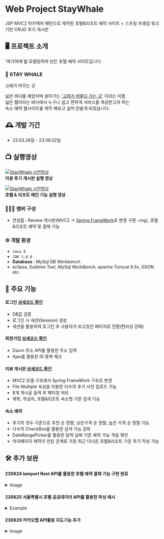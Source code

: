 # Web Project StayWhale
JSP MVC2 아키텍처 패턴으로 제작된 호텔&리조트 예약 사이트 + 스프링 프레임 워크 기반 CRUD 후기 게시판

## 🖥️ 프로젝트 소개
'여기어때'를 모델링하여 만든 호텔 예약 사이트입니다.
<br>
### 🐳 STAY WHALE
고래가 머무는 곳

넓은 바다를 헤엄치며 살아가는 <u>'고래가 머물다 가는 곳'</u> 이라는 이름<br>
넓은 웹이라는 바다에서 누구나 쉽고 편하게 서비스를 제공받고자 하는<br>
숙소 예약 웹사이트를 제작 해보고 싶어 만들게 되었습니다.

## 🕰️ 개발 기간
* 23.03.26일 - 23.06.02일

## 📺 실행영상
[![StayWhale 시연영상](http://img.youtube.com/vi/BkxuGYxb3cs/0.jpg)](https://youtu.be/BkxuGYxb3cs?t=0s)<br>
**이용 후기 게시판 실행 영상**

[![StayWhale 시연영상](http://img.youtube.com/vi/qmceBHZ_p6o/0.jpg)](https://youtu.be/qmceBHZ_p6o?t=0s)<br>
**호텔 & 리조트 메인 기능 실행 영상**

### 🧑‍🤝‍🧑 맴버 구성
 - 연성흠 : Review 게시판(MVC2 -> [Spring FrameWork](https://github.com/webpofol/ReviewBulletin)로 변경 구현 ~ing), 호텔&리조트 예약 및 결재 기능

### ⚙️ 개발 환경
- `Java 8`
- `JDK 1.8.0`
- **Database** : MySql DB Workbench
- eclipse, Sublime Text, MySql WorkBench, apache Tomcat 8.5v, GSON etc.

## 📌 주요 기능
#### 로그인 [상세코드 확인](https://github.com/webpofol/StayWhale/wiki/로그인-기능-소개)
- DB값 검증
- 로그인 시 세션(Session) 생성
- 세션을 활용하여 로그인 후 사용자가 보고있던 페이지로 전환(편리성 강화)
#### 회원가입 [상세코드 확인](https://github.com/webpofol/StayWhale.github.io/wiki/%ED%9A%8C%EC%9B%90%EA%B0%80%EC%9E%85)
- Daum 주소 API를 활용한 주소 입력
- Ajax를 활용한 ID 중복 체크
#### 리뷰 게시판 [상세코드 확인](https://github.com/webpofol/StayWhale.github.io/wiki/%EB%A6%AC%EB%B7%B0%EA%B2%8C%EC%8B%9C%ED%8C%90(MVC2))
- MVC2 모델 구조에서 Spring FrameWork 구조로 변경
- File Multiple 속성을 이용한 다수의 후기 사진 업로드 가능
- 8개 게시글 출력 후 페이징 처리
- 제목, 작성자, 호텔&리조트 숙소명 기준 검색 기능
#### 숙소 예약
- 후기의 갯수 기준으로 추천 순 정렬, 낮은가격 순 정렬, 높은 가격 순 정렬 가능
- 다수의 CheckBox를 활용한 검색 기능 강화
- DateRangePicker를 활용한 달력 날짜 기준 예약 가능 객실 확인
- 마이페이지 제작이 안된 관계로 가장 최근 다녀온 호텔&리조트 기준 후기 작성 가능

## 🛠️ 추가 보완
#### 230624 Iamport Rest API를 활용한 호텔 예약 결재 기능 구현 완료
<details>
<summary>Image</summary>
	
![IamportAPI](https://github.com/webpofol/StayWhale.github.io/assets/112809136/40207905-396a-4221-982a-0726b7bb562a)
</details>

#### 230625 서울특별시 호텔 공공데이터 API를 활용한 파싱 예시
<details>
<summary>Example</summary>

```java
public class HotelCommonData implements Action{
	String result = "";
	ArrayList<HotelBean> objArr = new ArrayList<HotelBean>();
	@Override
	public ActionForward execute(HttpServletRequest request, HttpServletResponse response) throws Exception {
			StringBuilder urlBuilder = new StringBuilder("http://openapi.seoul.go.kr:8088"); /*URL*/
			urlBuilder.append("/" +  URLEncoder.encode("63686f4b557368793131336b63537375","UTF-8") ); /*인증키 (sample사용시에는 호출시 제한됩니다.)*/
			urlBuilder.append("/" +  URLEncoder.encode("json","UTF-8") ); /*요청파일타입 (xml,xmlf,xls,json) */
			urlBuilder.append("/" + URLEncoder.encode("SebcHotelListKor","UTF-8")); /*서비스명 (대소문자 구분 필수입니다.)*/
			urlBuilder.append("/" + URLEncoder.encode("1","UTF-8")); /*요청시작위치 (sample인증키 사용시 5이내 숫자)*/
			urlBuilder.append("/" + URLEncoder.encode("159","UTF-8")); /*요청종료위치(sample인증키 사용시 5이상 숫자 선택 안 됨)*/
			// 상위 5개는 필수적으로 순서바꾸지 않고 호출해야 합니다.
			
			// 서비스별 추가 요청 인자이며 자세한 내용은 각 서비스별 '요청인자'부분에 자세히 나와 있습니다.
			//urlBuilder.append("/" + URLEncoder.encode("20220301","UTF-8")); /* 서비스별 추가 요청인자들*/
			
			URL url = new URL(urlBuilder.toString());
			HttpURLConnection conn = (HttpURLConnection) url.openConnection();
			conn.setRequestMethod("GET");
			conn.setRequestProperty("Content-type", "application/json");
			//System.out.println("Response code: " + conn.getResponseCode()); /* 연결 자체에 대한 확인이 필요하므로 추가합니다.*/
			BufferedReader rd;

			// 서비스코드가 정상이면 200~300사이의 숫자가 나옵니다.
			if(conn.getResponseCode() >= 200 && conn.getResponseCode() <= 300) {
					rd = new BufferedReader(new InputStreamReader(conn.getInputStream()));
			} else {
					rd = new BufferedReader(new InputStreamReader(conn.getErrorStream()));
			}
			//StringBuilder sb = new StringBuilder();
			//String line;
			//while ((line = rd.readLine()) != null) {
			//		sb.append(line);
			//}
			result = rd.readLine();
			JSONParser jsonParser = new JSONParser();
			JSONObject jsonObject = (JSONObject)jsonParser.parse(result);
			JSONObject sebcHotelListKor = (JSONObject)jsonObject.get("SebcHotelListKor");
			// 공공데이터 갯수
			Long totalCount = (Long)sebcHotelListKor.get("list_total_count");
			JSONObject subResult = (JSONObject)sebcHotelListKor.get("RESULT");
			// 공공데이터 객체 배열 파싱
			JSONArray infoArr = (JSONArray) sebcHotelListKor.get("row");
			//for문을 활용하여 데이터를 List에 담아 데이터 입력 후 활용
			for(int i=0;i<infoArr.size();i++){
				JSONObject tmp = (JSONObject)infoArr.get(i);
				HotelBean hotelBean = new HotelBean();
				hotelBean.setHotel_grade((String)tmp.get("CATE3_NAME"));
				hotelBean.setAcc_name((String)tmp.get("NAME_KOR"));
				hotelBean.setSite_1((String)tmp.get("H_KOR_CITY"));
				hotelBean.setSite_2((String)tmp.get("H_KOR_GU"));
				hotelBean.setLocation((String)tmp.get("H_KOR_DONG"));
				objArr.add(hotelBean);
			}
			
			rd.close();
			conn.disconnect();
			
			return null;
		}
	}
```
</details>

#### 230629 카카오맵 API활용 지도기능 추가
<details>
<summary>Image</summary>

![kakaomapAPI](https://github.com/webpofol/StayWhale.github.io/assets/112809136/e8a3942f-2a5d-4ec7-8fe7-58353ccc7545)
</details>
